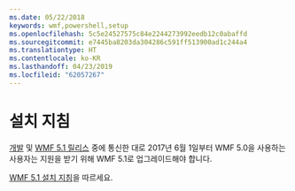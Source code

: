 ```yaml
---
ms.date: 05/22/2018
keywords: wmf,powershell,setup
ms.openlocfilehash: 5c5e24527575c84e2244273992eedb12c0abaffd
ms.sourcegitcommit: e7445ba8203da304286c591ff513900ad1c244a4
ms.translationtype: HT
ms.contentlocale: ko-KR
ms.lasthandoff: 04/23/2019
ms.locfileid: "62057267"
---
```

# <a name="installation-instructions"></a>설치 지침

[개발](https://blogs.msdn.microsoft.com/powershell/2016/04/06/windows-management-framework-5-0-updates-and-wmf-5-1/) 및 [WMF 5.1 릴리스](https://blogs.msdn.microsoft.com/powershell/2017/03/28/windows-management-framework-wmf-5-1-now-in-microsoft-update-catalog/) 중에 통신한 대로 2017년 6월 1일부터 WMF 5.0을 사용하는 사용자는 지원을 받기 위해 WMF 5.1로 업그레이드해야 합니다.

[WMF 5.1 설치 지침](../5.1/install-configure.md)을 따르세요.
